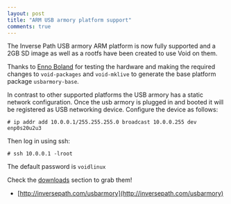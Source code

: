 ```yaml
---
layout: post
title: "ARM USB armory platform support"
comments: true
---
```


The Inverse Path USB armory ARM platform is now fully supported and a 2GB SD image as well
as a rootfs have been created to use Void on them.

Thanks to [Enno Boland](http://twitter.com/Gottox) for testing the hardware and
making the required changes to `void-packages` and `void-mklive` to generate the
base platform package `usbarmory-base`.

In contrast to other supported platforms the USB armory has a static network
configuration. Once the usb armory is plugged in and booted it will be registered
as USB networking device. Configure the device as follows:

    # ip addr add 10.0.0.1/255.255.255.0 broadcast 10.0.0.255 dev enp0s20u2u3

Then log in using ssh:

    # ssh 10.0.0.1 -lroot

The default password is ```voidlinux```

Check the [downloads](http://www.voidlinux.eu/download/) section to grab them!

- [http://inversepath.com/usbarmory](http://inversepath.com/usbarmory)
